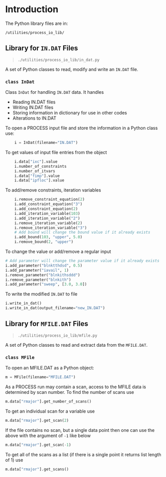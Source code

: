 # Introduction

The Python library files are in: 

```
/utilities/process_io_lib/
```

## Library for `IN.DAT` Files

> `./utilities/process_io_lib/in_dat.py`

A set of Python classes to read, modify and write an `IN.DAT` file. 

### `class InDat`

Class `InDat` for handling `IN.DAT` data. It handles

- Reading IN.DAT files
- Writing IN.DAT files
- Storing information in dictionary for use in other codes
- Alterations to IN.DAT

To open a PROCESS input file and store the information in a Python class use:

```python
    i = InDat(filename="IN.DAT")
```

To get values of input file entries from the object

```python
    i.data["ixc"].value
    i.number_of_constraints
    i.number_of_itvars
    i.data["fimp"].value
    i.data["ipfloc"].value
```

To add/remove constraints, iteration variables

```Python
    i.remove_constraint_equation(2)
    i.add_constraint_equation("3")
    i.add_constraint_equation(2)
    i.add_iteration_variable(103)
    i.add_iteration_variable("2")
    i.remove_iteration_variable(2)
    i.remove_iteration_variable("3")
    # Add bound will change the bound value if it already exists
    i.add_bound(103, "upper", 5.0)
    i.remove_bound(2, "upper")
```

To change the value or add/remove a regular input

```python
# Add parameter will change the parameter value if it already exists
i.add_parameter("blnktthdsd", 0.5)
i.add_parameter("iavail", 1)
i.remove_parameter("blnkithsddd")
i.remove_parameter("blnkith")
i.add_parameter("sweep", [3.0, 3.0])
```

To write the modified `IN.DAT` to file

```python
i.write_in_dat()
i.write_in_dat(output_filename="new_IN.DAT")
```

## Library for `MFILE.DAT` Files

> `./utilities/process_io_lib/mfile.py`


A set of Python classes to read and extract data from the `MFILE.DAT`.

### `class MFile`

To open an MFILE.DAT as a Python object:

```python
m = MFile(filename="MFILE.DAT")
```

As a PROCESS run may contain a scan, access to the MFILE data is determined 
by scan number. To find the number of scans use

```python
m.data["rmajor"].get_number_of_scans()
```

To get an individual scan for a variable use

```python
m.data["rmajor"].get_scan(2)
```

If the file contains no scan, but a single data point then one can use the above 
with the argument of `-1` like below

```python
m.data["rmajor"].get_scan(-1)
```

To get all of the scans as a list (if there is a single point it returns list 
length of 1) use

```python
m.data["rmajor"].get_scans()
```
